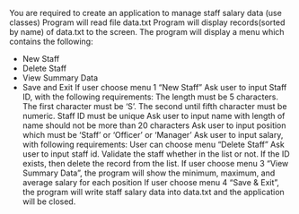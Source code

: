 You are required to create an application to manage staff salary data (use classes)
Program will read file data.txt
Program will display records(sorted by name) of data.txt to the screen.
The program will display a menu which contains the following:
- New Staff
- Delete Staff
- View Summary Data
- Save and Exit
If user choose menu 1 “New Staff”
Ask user to input Staff ID, with the following requirements:
The length must be 5 characters.
The first character must be ‘S’.
The second until fifth character must be numeric.
Staff ID must be unique
Ask user to input name with length of name should not be more than 20 characters
Ask user to input position which must be ‘Staff’ or ‘Officer’ or ‘Manager’
Ask user to input salary, with following requirements:
User can choose menu “Delete Staff”
Ask user to input staff id.
Validate the staff whether in the list or not.
If the ID exists, then delete the record from the list.
If user choose menu 3 “View Summary Data”, the program will show the minimum, maximum, and average salary for each position
If user choose menu 4 “Save & Exit”, the program will write staff salary data into data.txt and the application will be closed.
